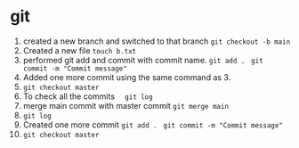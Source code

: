 # git

1. created a new branch and switched to that branch 
`git checkout -b main`
2. Created a new file
`touch b.txt`
3. performed git add and commit with commit name. 
 `git add . `
 `git commit -m "Commit message"`
4. Added one more commit using the same command as 3.
5. `git checkout master`
6. To check all the commits
`  git log`
7. merge main commit with master commit
`git merge main`
8. `git log`
9. Created one more commit 
`git add . `
 `git commit -m "Commit message"`
 10. `git checkout master`




